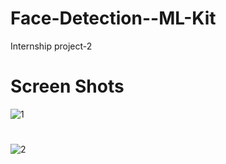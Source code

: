 # Face-Detection--ML-Kit
Internship project-2 

# Screen Shots
![1](https://user-images.githubusercontent.com/91014874/231190437-28ffe53e-4ad6-44c6-b24f-88c2c6cce885.jpeg)
# 
![2](https://user-images.githubusercontent.com/91014874/231190452-ea47d06a-296f-4a21-9df7-2ac54fd5f8e5.jpeg)
